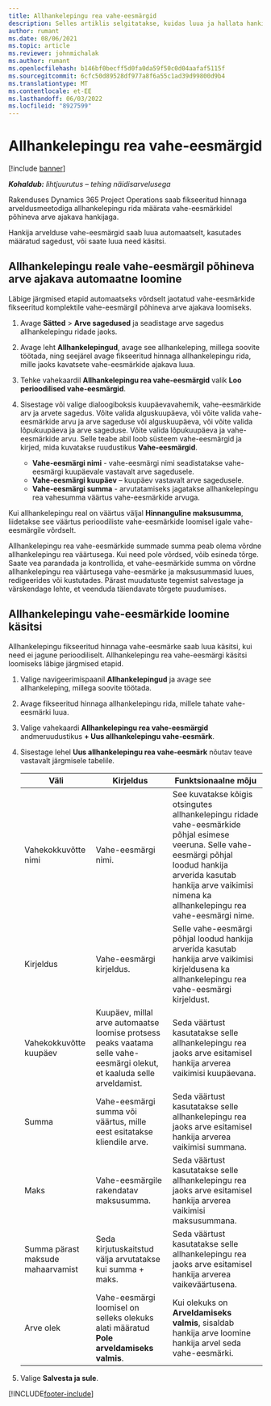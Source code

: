 ```yaml
---
title: Allhankelepingu rea vahe-eesmärgid
description: Selles artiklis selgitatakse, kuidas luua ja hallata hankijaga tehtava alltöövõtu jaoks verstapostipõhist arvegraafikut.
author: rumant
ms.date: 08/06/2021
ms.topic: article
ms.reviewer: johnmichalak
ms.author: rumant
ms.openlocfilehash: b146bf0becff5d0fa0da59f50c0d04aafaf5115f
ms.sourcegitcommit: 6cfc50d89528df977a8f6a55c1ad39d99800d9b4
ms.translationtype: MT
ms.contentlocale: et-EE
ms.lasthandoff: 06/03/2022
ms.locfileid: "8927599"
---
```

# <a name="subcontract-line-milestones"></a>Allhankelepingu rea vahe-eesmärgid

[!include [banner](../../includes/dataverse-preview.md)]

_**Kohaldub:** lihtjuurutus – tehing näidisarvelusega_

Rakenduses Dynamics 365 Project Operations saab fikseeritud hinnaga arveldusmeetodiga allhankelepingu rida määrata vahe-eesmärkidel põhineva arve ajakava hankijaga.

Hankija arvelduse vahe-eesmärgid saab luua automaatselt, kasutades määratud sagedust, või saate luua need käsitsi.

## <a name="automatically-create-a-milestone-based-invoice-schedule-for-a-subcontract-line"></a>Allhankelepingu reale vahe-eesmärgil põhineva arve ajakava automaatne loomine

Läbige järgmised etapid automaatseks võrdselt jaotatud vahe-eesmärkide fikseeritud komplektile vahe-eesmärgil põhineva arve ajakava loomiseks.

1. Avage **Sätted** > **Arve sagedused** ja seadistage arve sagedus allhankelepingu ridade jaoks.
2. Avage leht **Allhankelepingud**, avage see allhankeleping, millega soovite töötada, ning seejärel avage fikseeritud hinnaga allhankelepingu rida, mille jaoks kavatsete vahe-eesmärkide ajakava luua.
3. Tehke vahekaardil **Allhankelepingu rea vahe-eesmärgid** valik **Loo perioodilised vahe-eesmärgid**.
4. Sisestage või valige dialoogiboksis kuupäevavahemik, vahe-eesmärkide arv ja arvete sagedus. Võite valida alguskuupäeva, või võite valida vahe-eesmärkide arvu ja arve sageduse või alguskuupäeva, või võite valida lõpukuupäeva ja arve sageduse. Võite valida lõpukuupäeva ja vahe-eesmärkide arvu.
Selle teabe abil loob süsteem vahe-eesmärgid ja kirjed, mida kuvatakse ruudustikus **Vahe-eesmärgid**.

   - **Vahe-eesmärgi nimi** - vahe-eesmärgi nimi seadistatakse vahe-eesmärgi kuupäevale vastavalt arve sagedusele.
   - **Vahe-eesmärgi kuupäev** – kuupäev vastavalt arve sagedusele.
   - **Vahe-eesmärgi summa** - arvutatamiseks jagatakse allhankelepingu rea vahesumma väärtus vahe-eesmärkide arvuga.

Kui allhankelepingu real on väärtus väljal **Hinnanguline maksusumma**, liidetakse see väärtus perioodiliste vahe-eesmärkide loomisel igale vahe-eesmärgile võrdselt.

Allhankelepingu rea vahe-eesmärkide summade summa peab olema võrdne allhankelepingu rea väärtusega. Kui need pole võrdsed, võib esineda tõrge. Saate vea parandada ja kontrollida, et vahe-eesmärkide summa on võrdne allhankelepingu rea väärtusega vahe-eesmärke ja maksusummasid luues, redigeerides või kustutades. Pärast muudatuste tegemist salvestage ja värskendage lehte, et veenduda täiendavate tõrgete puudumises.

## <a name="manually-create-subcontract-line-milestones"></a>Allhankelepingu vahe-eesmärkide loomine käsitsi

Allhankelepingu fikseeritud hinnaga vahe-eesmärke saab luua käsitsi, kui need ei jagune perioodiliselt. Allhankelepingu rea vahe-eesmärgi käsitsi loomiseks läbige järgmised etapid.

1. Valige navigeerimispaanil **Allhankelepingud** ja avage see allhankeleping, millega soovite töötada.
2. Avage fikseeritud hinnaga allhankelepingu rida, millele tahate vahe-eesmärki luua.
3. Valige vahekaardi **Allhankelepingu rea vahe-eesmärgid** andmeruudustikus **+ Uus allhankelepingu vahe-eesmärk**.
4. Sisestage lehel **Uus allhankelepingu rea vahe-eesmärk** nõutav teave vastavalt järgmisele tabelile.

    | Väli | Kirjeldus |Funktsionaalne mõju|
    | --- | --- |----------------------|
    | Vahekokkuvõtte nimi | Vahe-eesmärgi nimi. |See kuvatakse kõigis otsingutes allhankelepingu ridade vahe-eesmärkide põhjal esimese veeruna. Selle vahe-eesmärgi põhjal loodud hankija arverida kasutab hankija arve vaikimisi nimena ka allhankelepingu rea vahe-eesmärgi nime.|
    | Kirjeldus | Vahe-eesmärgi kirjeldus. |Selle vahe-eesmärgi põhjal loodud hankija arverida kasutab hankija arve vaikimisi kirjeldusena ka allhankelepingu rea vahe-eesmärgi kirjeldust.|
    | Vahekokkuvõtte kuupäev | Kuupäev, millal arve automaatse loomise protsess peaks vaatama selle vahe-eesmärgi olekut, et kaaluda selle arveldamist.| Seda väärtust kasutatakse selle allhankelepingu rea jaoks arve esitamisel hankija arverea vaikimisi kuupäevana. |
    | Summa | Vahe-eesmärgi summa või väärtus, mille eest esitatakse kliendile arve. |Seda väärtust kasutatakse selle allhankelepingu rea jaoks arve esitamisel hankija arverea vaikimisi summana. |
    | Maks | Vahe-eesmärgile rakendatav maksusumma.| Seda väärtust kasutatakse selle allhankelepingu rea jaoks arve esitamisel hankija arverea vaikimisi maksusummana. |
    | Summa pärast maksude mahaarvamist | Seda kirjutuskaitstud välja arvutatakse kui summa + maks.|Seda väärtust kasutatakse selle allhankelepingu rea jaoks arve esitamisel hankija arverea vaikeväärtusena. |
    | Arve olek | Vahe-eesmärgi loomisel on selleks olekuks alati määratud **Pole arveldamiseks valmis**.|  Kui olekuks on **Arveldamiseks valmis**, sisaldab hankija arve loomine hankija arvel seda vahe-eesmärki. |

5. Valige **Salvesta ja sule**.


[!INCLUDE[footer-include](../../includes/footer-banner.md)]
